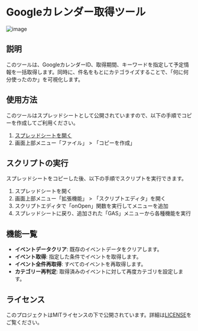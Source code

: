 # Googleカレンダー取得ツール
![image](https://github.com/user-attachments/assets/4994fd2b-4c9e-4f4e-a3a6-87a0d497a502)

## 説明

このツールは、GoogleカレンダーID、取得期間、キーワードを指定して予定情報を一括取得します。同時に、件名をもとにカテゴライズすることで、「何に何分使ったのか」を可視化します。

## 使用方法

このツールはスプレッドシートとして公開されていますので、以下の手順でコピーを作成してご利用ください。

1. [スプレッドシートを開く](https://docs.google.com/spreadsheets/d/1Lf--0M4pVu7TWNgRTpO5RrXx2WM3AGa1mARoSpaY3TM/)
2. 画面上部メニュー「ファイル」 > 「コピーを作成」

## スクリプトの実行

スプレッドシートをコピーした後、以下の手順でスクリプトを実行できます。

1. スプレッドシートを開く
2. 画面上部メニュー「拡張機能」 > 「スクリプトエディタ」を開く
3. スクリプトエディタで「onOpen」関数を実行してメニューを追加
4. スプレッドシートに戻り、追加された「GAS」メニューから各種機能を実行

## 機能一覧

- **イベントデータクリア**: 既存のイベントデータをクリアします。
- **イベント取得**: 指定した条件でイベントを取得します。
- **イベント全件再取得**: すべてのイベントを再取得します。
- **カテゴリー再判定**: 取得済みのイベントに対して再度カテゴリを設定します。

## ライセンス

このプロジェクトはMITライセンスの下で公開されています。詳細は[LICENSE](LICENSE.txt)をご覧ください。
